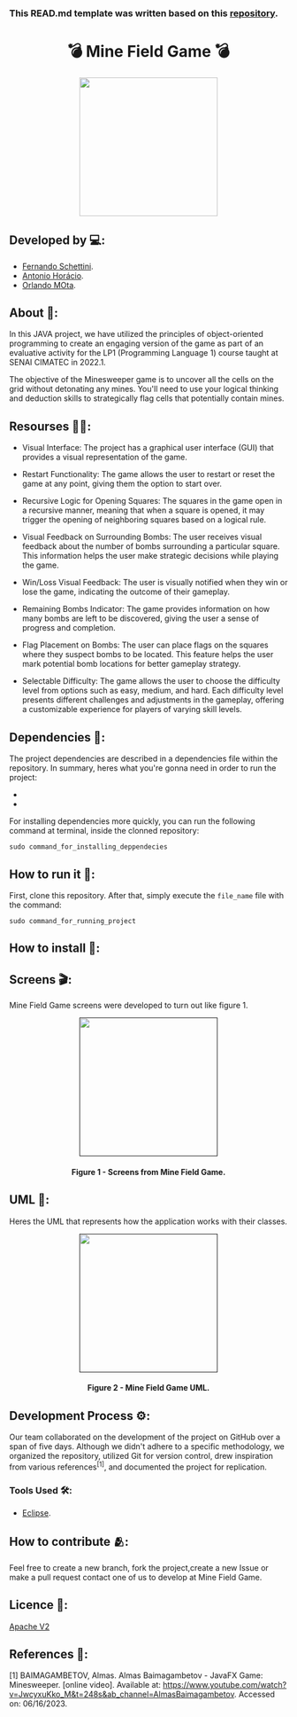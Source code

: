 ### This READ.md template was written based on this [repository](https://github.com/FernandoSchett/github_readme_template).

<h1 align="center">💣 Mine Field Game 💣</h1>

<div align="center">
	<a href="link_for_webite">
	<img height = "250em" src = "https://github.com/orlandomotapires/mine_field/assets/80331486/cee65f8d-40bd-4fe5-92a4-ed43ed3ce189" />
    </a>
</div>

## Developed by 💻:
- [Fernando Schettini](https://github.com/FernandoSchett).
- [Antonio Horácio](https://github.com/AntonioHoracio77).
- [Orlando MOta](https://github.com/orlandomotapires).

## About 🤔:

In this JAVA project, we have utilized the principles of object-oriented programming to create an engaging version of the game as part of an evaluative activity for the LP1 (Programming Language 1) course taught at SENAI CIMATEC in 2022.1.

The objective of the Minesweeper game is to uncover all the cells on the grid without detonating any mines. You'll need to use your logical thinking and deduction skills to strategically flag cells that potentially contain mines.

## Resourses 🧑‍🔬:

- Visual Interface: The project has a graphical user interface (GUI) that provides a visual representation of the game.

- Restart Functionality: The game allows the user to restart or reset the game at any point, giving them the option to start over.

- Recursive Logic for Opening Squares: The squares in the game open in a recursive manner, meaning that when a square is opened, it may trigger the opening of neighboring squares based on a logical rule.

- Visual Feedback on Surrounding Bombs: The user receives visual feedback about the number of bombs surrounding a particular square. This information helps the user make strategic decisions while playing the game.

- Win/Loss Visual Feedback: The user is visually notified when they win or lose the game, indicating the outcome of their gameplay.

- Remaining Bombs Indicator: The game provides information on how many bombs are left to be discovered, giving the user a sense of progress and completion.

- Flag Placement on Bombs: The user can place flags on the squares where they suspect bombs to be located. This feature helps the user mark potential bomb locations for better gameplay strategy.

- Selectable Difficulty: The game allows the user to choose the difficulty level from options such as easy, medium, and hard. Each difficulty level presents different challenges and adjustments in the gameplay, offering a customizable experience for players of varying skill levels.

## Dependencies 🚚:

The project dependencies are described in a dependencies file within the repository. In summary, heres what you're gonna need in order to run the project:

- 
- 

For installing dependencies more quickly, you can run the following command at terminal, inside the clonned repository:

    sudo command_for_installing_deppendecies

## How to run it 🏃:

First, clone this repository. After that, simply execute the ```file_name``` file with the command:

    sudo command_for_running_project

## How to install 🔬:

## Screens 🎬:

Mine Field Game screens were developed to turn out like figure 1.

<div align="center">
	<a href="">
	<img height = "250em" src = "" />
    </a>
</div>
<h4 align="center">Figure 1 - Screens from Mine Field Game.</h4>

## UML‍ 💬:

Heres the UML that represents how the application works with their classes.

<div align="center">
	<a href="">
	<img height = "250em" src = "" />
    </a>
</div>
<h4 align="center">Figure 2 - Mine Field Game UML.</h4>

## Development Process ⚙️:

Our team collaborated on the development of the project on GitHub over a span of five days. Although we didn't adhere to a specific methodology, we organized the repository, utilized Git for version control, drew inspiration from various references<sup>[1]</sup>, and documented the project for replication.

### Tools Used 🛠️: 

- [Eclipse](https://www.eclipse.org/downloads/).

## How to contribute 🫂:

Feel free to create a new branch, fork the project,create a new Issue or make a pull request contact one of us to develop at Mine Field Game.

## Licence 📜:

[Apache V2](https://choosealicense.com/licenses/apache-2.0/)

## References 📙:
	
[1] BAIMAGAMBETOV, Almas. Almas Baimagambetov - JavaFX Game: Minesweeper. [online video]. Available at: https://www.youtube.com/watch?v=JwcyxuKko_M&t=248s&ab_channel=AlmasBaimagambetov. Accessed on: 06/16/2023.
	
